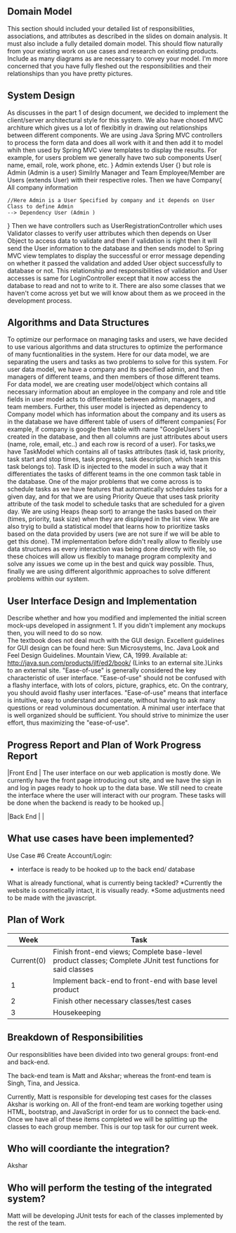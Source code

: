 Domain Model
--------------
This section should included your detailed list of responsibilities, associations, and attributes as described in the slides on domain analysis. It must also include a fully detailed domain model.  This should flow naturally from your existing work on use cases and research on existing products.  Include as many diagrams as are necessary to convey your model. I'm more concerned that you have fully fleshed out the responsibilities and their relationships than you have pretty pictures. 

System Design
--------------

As discusses in the part 1 of design document, we decided to implement the client/server architectural style for this system. We also have chosed MVC architure which gives us a lot of 
flexibitly in drawing out relationships between different components. We are using Java Spring MVC controllers to process the form data and does all work with it and then add it to 
model whih then used by Spring MVC view templates to display the results. For example, for users problem 
we generally have two sub components 
User{
	name, email, role, work phone, etc. 
}
Admin extends User {} but role is Admin (Admin is a user)
Similrly Manager and Team Employee/Member are Users (extends User) with their respective roles.
Then we have Company{
	All company information
	
	//Here Admin is a User Specified by company and it depends on User Class to define Admin
	--> Dependency User (Admin )
}
Then we have controllers such as UserRegistrationController which uses Validator classes to verify user attributes which then depends on User Object to access data to validate and then
if validation is right then it will send the User information to the database and then sends model to Spring MVC view templates to display the successful or error message depending
on whether it passed the validation and added User object successfully to database or not. 
This relationship and responsibilities of validation and User accesses is same for LoginController except that it now access the database to read and not to write to it. 
There are also some classes that we haven't come across yet but we will know about them as we proceed in the development process. 


Algorithms and Data Structures
------------------------------
To optimize our performace on managing tasks and users, we have decided to use various algorithms and data structures to optimize the performance of many fucntionalities in the system.
Here for our data model, we are separating the users and tasks as two problems to solve for this system. For user data model, we have a company and its specified admin, and then 
managers of different teams, and then members of those different teams. For data model, we are creating user model/object which contains all necessary information about an employee in 
the company and role and title fields in user model acts to differentiate between admin, managers, and team members. Further, this user model is injected as dependency to Company model
which has information about the company and its users as in the database we have different table of users of different companies( For example, if company is google then table with name 
"GoogleUsers" is created in the database, and then all columns are just attributes about users (name, role, email, etc..) and each row is record of a user). For tasks,we have TaskModel 
which contains all of tasks attributes (task id, task priority, task start and stop times, task progress, task description, which team this task belongs to). Task ID is injected to the 
model in such a way that it differentiates the tasks of different teams in the one common task table in the database. One of the major problems that we come across is to schedule tasks 
as we have features that automatically schedules tasks for a given day, and for that we are using Priority Queue that uses task priority attribute of the task model to schedule tasks that
are scheduled for a given day. We are using Heaps (heap sort) to arrange the tasks based on their (times, priority, task size) when they are displayed in the list view. We are also
tryig to build a statistical model that learns how to prioritize tasks based on the data provided by users (we are not sure if we will be able to get this done). TM implementation before 
didn't really allow to flexibly use data structures as every interaction was being done directly with file, so these choices will allow us flexibly to manage program complexity and 
solve any issues we come up in the best and quick way possible. Thus, finally we are using different algorithmic approaches to solve different problems within our system.


User Interface Design and Implementation
-----------------------------------------
Describe whether and how you modified and implemented the initial screen mock-ups developed in assignment 1. If you didn't implement any mockups then, you will need to do so now.  
The textbook does not deal much with the GUI design. Excellent guidelines for GUI design can be found here: 
Sun Microsystems, Inc. Java Look and Feel Design Guidelines. Mountain View, CA, 1999. Available at: http://java.sun.com/products/jlf/ed2/book/ (Links to an external site.)Links to an external site.
"Ease-of-use" is generally considered the key characteristic of user interface. "Ease-of-use" should not be confused with a flashy interface, with lots of colors, picture, graphics, etc. On the contrary, you should avoid flashy user interfaces. "Ease-of-use" means that interface is intuitive, easy to understand and operate, without having to ask many questions or read voluminous documentation. A minimal user interface that is well organized should be sufficient. You should strive to minimize the user effort, thus maximizing the "ease-of-use".

Progress Report and Plan of Work
Progress Report
----------------
|Front End | The user interface on our web application is mostly done. We currently have the front page introducing out site, and we have the sign in and log in pages ready to hook up to the data base. We still need to create the interface where the user will interact with our program. These tasks will be done when the backend is ready to be hooked up.|

|Back End | |


What use cases have been implemented?
------------------------------------- 
Use Case #6 Create Account/Login:
* interface is ready to be hooked up to the back end/ database

What is already functional, what is currently being tackled?
	*Currently the website is cosmetically intact, it is visually ready.
	*Some adjustments need to be made with the javascript.

Plan of Work
------------

 | Week| Task |
|--|--|
| Current(0) | Finish front-end views; Complete base-level product classes; Complete JUnit test functions for said classes |
| 1 | Implement back-end to front-end with base level product |
| 2 | Finish other necessary classes/test cases|
| 3 | Housekeeping| 

Breakdown of Responsibilities
----------------------------

Our responsiblities have been divided into two general groups: front-end and back-end.

The back-end team is Matt and Akshar; whereas the front-end team is Singh, Tina, and Jessica.

Currently, Matt is responsible for developing test cases for the classes Akshar is working on. All of the front-end team are working together using HTML, bootstrap, and JavaScript in order for us to connect the back-end. Once we have all of these items completed we will be splitting up the classes to each group member. This is our top task for our current week.


Who will coordiante the integration?
-------------------------------------

Akshar

Who will perform the testing of the integrated system?
---------------------------------------------------------

Matt will be developing JUnit tests for each of the classes implemented by the rest of the team.
